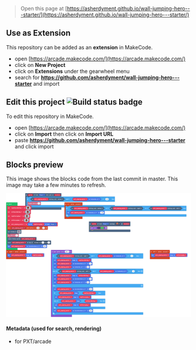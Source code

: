  


> Open this page at [https://asherdyment.github.io/wall-jumping-hero---starter/](https://asherdyment.github.io/wall-jumping-hero---starter/)

## Use as Extension

This repository can be added as an **extension** in MakeCode.

* open [https://arcade.makecode.com/](https://arcade.makecode.com/)
* click on **New Project**
* click on **Extensions** under the gearwheel menu
* search for **https://github.com/asherdyment/wall-jumping-hero---starter** and import

## Edit this project ![Build status badge](https://github.com/asherdyment/wall-jumping-hero---starter/workflows/MakeCode/badge.svg)

To edit this repository in MakeCode.

* open [https://arcade.makecode.com/](https://arcade.makecode.com/)
* click on **Import** then click on **Import URL**
* paste **https://github.com/asherdyment/wall-jumping-hero---starter** and click import

## Blocks preview

This image shows the blocks code from the last commit in master.
This image may take a few minutes to refresh.

![A rendered view of the blocks](https://github.com/asherdyment/wall-jumping-hero---starter/raw/master/.github/makecode/blocks.png)

#### Metadata (used for search, rendering)

* for PXT/arcade
<script src="https://makecode.com/gh-pages-embed.js"></script><script>makeCodeRender("{{ site.makecode.home_url }}", "{{ site.github.owner_name }}/{{ site.github.repository_name }}");</script>
